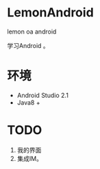 # LemonAndroid
lemon oa android

学习Android 。

# 环境
- Android Studio 2.1
- Java8 +

# TODO
1. 我的界面
2. 集成IM。
